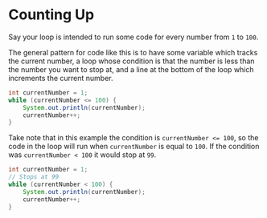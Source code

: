 # Counting Up

Say your loop is intended to run some code for every number from `1` to `100`.

The general pattern for code like this is to have some variable which tracks the current
number, a loop whose condition is that the number is less than the number you want
to stop at, and a line at the bottom of the loop which increments the current number.

```java
int currentNumber = 1;
while (currentNumber <= 100) {
    System.out.println(currentNumber);
    currentNumber++;
}
```

Take note that in this example the condition is `currentNumber <= 100`, so the code in the
loop will run when `currentNumber` is equal to `100`. If the condition was `currentNumber < 100`
it would stop at `99`.

```java
int currentNumber = 1;
// Stops at 99
while (currentNumber < 100) {
    System.out.println(currentNumber);
    currentNumber++;
}
```
